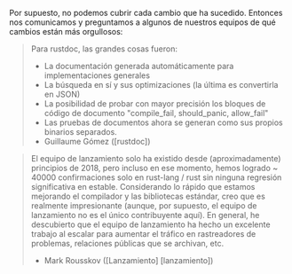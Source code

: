 Por supuesto, no podemos cubrir cada cambio que ha sucedido. Entonces nos comunicamos y preguntamos a algunos de nuestros equipos de qué cambios están más orgullosos:

> Para rustdoc, las grandes cosas fueron:
> - La documentación generada automáticamente para implementaciones generales
> - La búsqueda en sí y sus optimizaciones (la última es convertirla en JSON)
> - La posibilidad de probar con mayor precisión los bloques de código de documento "compile_fail, should_panic, allow_fail"
> - Las pruebas de documentos ahora se generan como sus propios binarios separados.
> - Guillaume Gómez ([rustdoc])

> El equipo de lanzamiento solo ha existido desde (aproximadamente) principios de 2018, pero incluso en ese momento, hemos logrado ~ 40000 confirmaciones solo en rust-lang / rust sin ninguna regresión significativa en estable.
> Considerando lo rápido que estamos mejorando el compilador y las bibliotecas estándar, creo que es realmente impresionante (aunque, por supuesto, el equipo de lanzamiento no es el único contribuyente aquí). En general, he descubierto que el equipo de lanzamiento ha hecho un excelente trabajo al escalar para aumentar el tráfico en rastreadores de problemas, relaciones públicas que se archivan, etc.
> - Mark Rousskov ([Lanzamiento] [lanzamiento])
